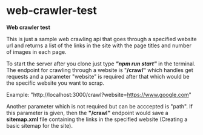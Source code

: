 # web-crawler-test
**Web crawler test**

This is just a sample web crawling api that goes through a specified website url and returns a list of the links in the site with the page titles and number of images in each page.

To start the server after you clone just type _**"npm run start"**_ in the terminal. The endpoint for crawling through a website is "**/crawl"** which handles get requests and a parameter "website" is required after that which would be the specific website you want to scrap.

Example: "http://localhost:3000/crawl?website=https://www.google.com"

Another parameter which is not required but can be acccepted is "path". If this parameter is given, then the **"/crawl"** endpoint would save a **sitemap.xml** file containing the links in the specified website (Creating a basic sitemap for the site).

